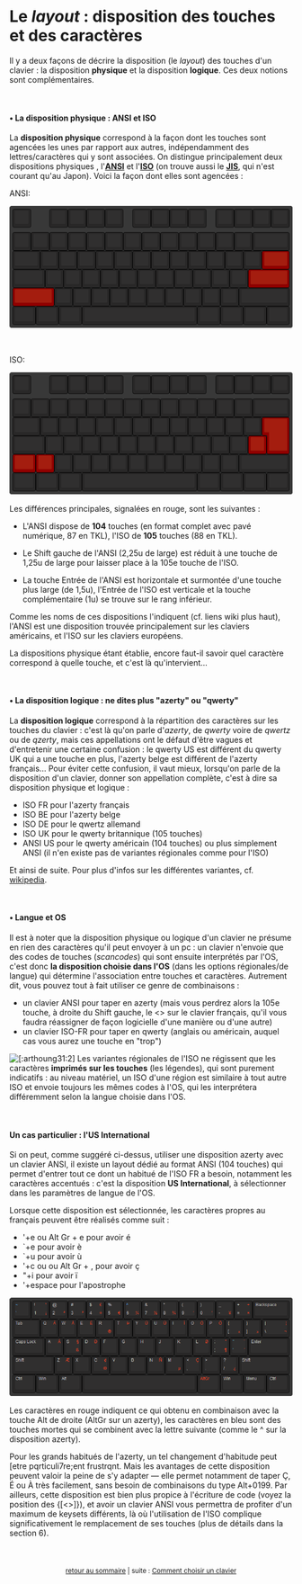 # Le *layout* : disposition des touches et des caractères

Il y a deux façons de décrire la disposition (le *layout*) des touches d'un clavier : la disposition **physique** et la disposition **logique**. Ces deux notions sont complémentaires.

&nbsp;

#### • La disposition physique : ANSI et ISO

La **disposition physique** correspond à la façon dont les touches sont agencées les unes par rapport aux autres, indépendamment des lettres/caractères qui y sont associées. On distingue principalement deux dispositions physiques , l'[**ANSI**](http://fr.wikipedia.org/wiki/American_National_Standards_Institute]) et l'[**ISO**](http://fr.wikipedia.org/wiki/Organisation_internationale_de_normalisation) (on trouve aussi le [**JIS**](http://fr.wikipedia.org/wiki/Japanese_Industrial_Standard]), qui n'est courant qu'au Japon). Voici la façon dont elles sont agencées :

ANSI:

![Disposition ANSI](images/layout-ansi.png)

&nbsp;

ISO:

![Disposition ISO](images/layout-iso.png)

Les différences principales, signalées en rouge, sont les suivantes :

- L'ANSI dispose de **104** touches (en format complet avec pavé numérique, 87 en TKL), l'ISO de **105** touches (88 en TKL).

- Le Shift gauche de l'ANSI (2,25u de large) est réduit à une touche de 1,25u de large pour laisser place à la 105e touche de l'ISO.

- La touche Entrée de l'ANSI est horizontale et surmontée d'une touche plus large (de 1,5u), l'Entrée de l'ISO est verticale et la touche complémentaire (1u) se trouve sur le rang inférieur.

Comme les noms de ces dispositions l'indiquent (cf. liens wiki plus haut), l'ANSI est une disposition trouvée principalement sur les claviers américains, et l'ISO sur les claviers européens.

La dispositions physique étant établie, encore faut-il savoir quel caractère correspond à quelle touche, et c'est là qu'intervient...

&nbsp;

#### • La disposition logique : ne dites plus "azerty" ou "qwerty"

La **disposition logique** correspond à la répartition des caractères sur les touches du clavier : c'est là qu'on parle d'*azerty*, de *qwerty* voire de *qwertz* ou de *qzerty*, mais ces appellations ont le défaut d'être vagues et d'entretenir une certaine confusion : le qwerty US est différent du qwerty UK qui a une touche en plus, l'azerty belge est différent de l'azerty français... Pour éviter cette confusion, il vaut mieux, lorsqu'on parle de la disposition d'un clavier, donner son appellation complète, c'est à dire sa disposition physique et logique : 

- ISO FR pour l'azerty français
- ISO BE pour l'azerty belge
- ISO DE pour le qwertz allemand
- ISO UK pour le qwerty britannique (105 touches)
- ANSI US pour le qwerty américain (104 touches) ou plus simplement ANSI (il n'en existe pas de variantes régionales comme pour l'ISO)

Et ainsi de suite. Pour plus d'infos sur les différentes variantes, cf. [wikipedia](http://en.wikipedia.org/wiki/Keyboard_layout#QWERTY-based_layouts_for_Latin_script).

&nbsp;

#### • Langue et OS

Il est à noter que la disposition physique ou logique d'un clavier ne présume en rien des caractères qu'il peut envoyer à un pc : un clavier n'envoie que des codes de touches (*scancodes*) qui sont ensuite interprétés par l'OS, c'est donc **la disposition choisie dans l'OS** (dans les options régionales/de langue) qui détermine l'association entre touches et caractères. Autrement dit, vous pouvez tout à fait utiliser ce genre de combinaisons :

- un clavier ANSI pour taper en azerty (mais vous perdrez alors la 105e touche, à droite du Shift gauche, le <> sur le clavier français, qu'il vous faudra réassigner de façon logicielle d'une manière ou d'une autre)
- un clavier ISO-FR pour taper en qwerty (anglais ou américain, auquel cas vous aurez une touche en "trop")

![[:arthoung31:2]](https://forum-images.hardware.fr/images/perso/2/arthoung31.gif) Les variantes régionales de l'ISO ne régissent que les caractères **imprimés sur les touches** (les légendes), qui sont purement indicatifs : au niveau matériel, un ISO d'une région est similaire à tout autre ISO et envoie toujours les mêmes codes à l'OS, qui les interprétera différemment selon la langue choisie dans l'OS. 

&nbsp;

#### Un cas particulier : l'US International

Si on peut, comme suggéré ci-dessus, utiliser une disposition azerty avec un clavier ANSI, il existe un layout dédié au format ANSI (104 touches) qui permet d'entrer tout ce dont un habitué de l'ISO FR a besoin, notamment les caractères accentués : c'est la disposition **US International**, à sélectionner dans les paramètres de langue de l'OS. 

Lorsque cette disposition est sélectionnée, les caractères propres au français peuvent être réalisés comme suit :

- '+e ou Alt Gr + e pour avoir é
- `+e pour avoir è
- `+u pour avoir ù
- '+c ou ou Alt Gr + , pour avoir ç
- "+i pour avoir ï
- '+espace pour l'apostrophe

![Disposition US International](images/layout-us-international.png)

Les caractères en rouge indiquent ce qui obtenu en combinaison avec la touche Alt de droite (AltGr sur un azerty), les caractères en bleu sont des touches mortes qui se combinent avec la lettre suivante (comme le ^ sur la disposition azerty).

Pour les grands habitués de l'azerty, un tel changement d'habitude peut [etre pqrticuli7re;ent frustrqnt. Mais les avantages de cette disposition peuvent valoir la peine de s'y adapter — elle permet notamment de taper Ç, É ou À très facilement, sans besoin de combinaisons du type Alt+0199. Par ailleurs, cette disposition est bien plus propice à l'écriture de code (voyez la position des {[<>]}), et avoir un clavier ANSI vous permettra de profiter d'un maximum de keysets différents, là où l'utilisation de l'ISO complique significativement le remplacement de ses touches (plus de détails dans la section 6).

&nbsp;

<p align="center">
<sub><a href="index.html">retour au sommaire</a> | suite : <a href="05-comment-choisir.html">Comment choisir un clavier</a></sub>
</p>
